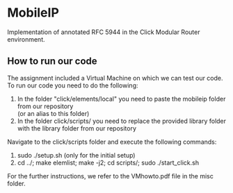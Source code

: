 # MobileIP
Implementation of annotated RFC 5944 in the Click Modular Router environment.
## How to run our code
The assignment included a Virtual Machine on which we can test our code.<br>
To run our code you need to do the following:
  1. In the folder "click/elements/local" you need to paste the mobileip folder from our repository <br>
  (or an alias to this folder)
  2. In the folder click/scripts/ you need to replace the provided library folder with the library folder from our repository

Navigate to the click/scripts folder and execute the following commands:
  1. sudo ./setup.sh (only for the initial setup)
  2. cd ../; make elemlist; make -j2; cd scripts/; sudo ./start_click.sh


For the further instructions, we refer to the VMhowto.pdf file in the misc folder.
